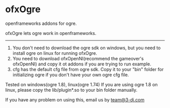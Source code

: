 ofxOgre
=======
openframeworks addons for ogre.

ofxOgre lets ogre work in openframeworks.

*******
1. You don't need to download the ogre sdk on windows, but you need to install ogre on linux for running ofxOgre.
1. You need to download ofxOpenNI(recommend the gameover's ofxOpenNI) and copy it ot addons if you are trying to run example.
2. cfg has the default cfg file from ogre sdk. Copy it to your "bin" folder for initializing ogre if you don't have your own ogre cfg file.

Tested on windows(ogre 1.8), linux(ogre 1.74)
If you are using ogre 1.8 on linux, please copy the lib/plugin*.so to your bin folder manually.

If you have any problem on using this, email us by team@3-dj.com
